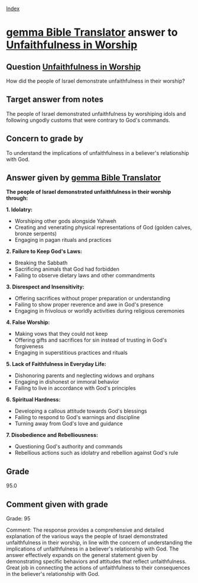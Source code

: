 
[Index](../../index.md)
# [gemma Bible Translator](../../answering_models/gemma_Bible_Translator.md) answer to [Unfaithfulness in Worship](../../questions/Unfaithfulness_in_Worship.md)

## Question [Unfaithfulness in Worship](../../questions/Unfaithfulness_in_Worship.md)
How did the people of Israel demonstrate unfaithfulness in their worship?

## Target answer from notes
The people of Israel demonstrated unfaithfulness by worshiping idols and following ungodly customs that were contrary to God's commands.

## Concern to grade by
To understand the implications of unfaithfulness in a believer's relationship with God.

## Answer given by [gemma Bible Translator](../../answering_models/gemma_Bible_Translator.md)
**The people of Israel demonstrated unfaithfulness in their worship through:**

**1. Idolatry:**

* Worshiping other gods alongside Yahweh
* Creating and venerating physical representations of God (golden calves, bronze serpents)
* Engaging in pagan rituals and practices

**2. Failure to Keep God's Laws:**

* Breaking the Sabbath
* Sacrificing animals that God had forbidden
* Failing to observe dietary laws and other commandments

**3. Disrespect and Insensitivity:**

* Offering sacrifices without proper preparation or understanding
* Failing to show proper reverence and awe in God's presence
* Engaging in frivolous or worldly activities during religious ceremonies

**4. False Worship:**

* Making vows that they could not keep
* Offering gifts and sacrifices for sin instead of trusting in God's forgiveness
* Engaging in superstitious practices and rituals

**5. Lack of Faithfulness in Everyday Life:**

* Dishonoring parents and neglecting widows and orphans
* Engaging in dishonest or immoral behavior
* Failing to live in accordance with God's principles

**6. Spiritual Hardness:**

* Developing a callous attitude towards God's blessings
* Failing to respond to God's warnings and discipline
* Turning away from God's love and guidance

**7. Disobedience and Rebelliousness:**

* Questioning God's authority and commands
* Rebellious actions such as idolatry and rebellion against God's rule

## Grade
95.0

## Comment given with grade
Grade: 95

Comment: The response provides a comprehensive and detailed explanation of the various ways the people of Israel demonstrated unfaithfulness in their worship, in line with the concern of understanding the implications of unfaithfulness in a believer's relationship with God. The answer effectively expands on the general statement given by demonstrating specific behaviors and attitudes that reflect unfaithfulness. Great job in connecting the actions of unfaithfulness to their consequences in the believer's relationship with God.
